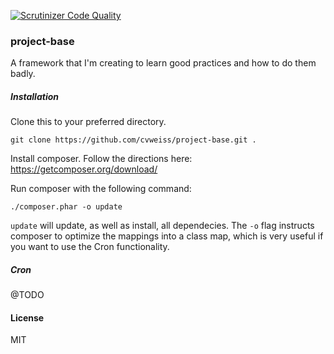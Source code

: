[![Scrutinizer Code Quality](https://scrutinizer-ci.com/g/cvweiss/project-base/badges/quality-score.png?b=master)](https://scrutinizer-ci.com/g/cvweiss/project-base/?branch=master)

### project-base

A framework that I'm creating to learn good practices and how to do them badly.

##### Installation
Clone this to your preferred directory.

```
git clone https://github.com/cvweiss/project-base.git .
```

Install composer. Follow the directions here: https://getcomposer.org/download/

Run composer with the following command:
```
./composer.phar -o update
```
`update` will update, as well as install, all dependecies. The `-o` flag instructs composer to optimize the mappings into a class map, which is very useful if you want to use the Cron functionality.

##### Cron

@TODO

#### License
MIT
